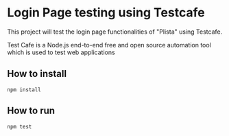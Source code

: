 # Login Page testing using Testcafe

This project will test the login page functionalities of "Plista" using Testcafe.

Test Cafe is a Node.js end-to-end free and open source automation tool which is used to test web applications


## How to install

    npm install


## How to run

    npm test